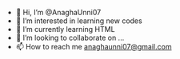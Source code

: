 - 👋 Hi, I’m @AnaghaUnni07
- 👀 I’m interested in learning new codes 
- 🌱 I’m currently learning HTML
- 💞️ I’m looking to collaborate on ...
- 📫 How to reach me anaghaunni07@gmail.com

<!---
AnaghaUnni07/AnaghaUnni07 is a ✨ special ✨ repository because its `README.md` (this file) appears on your GitHub profile.
You can click the Preview link to take a look at your changes.
--->
